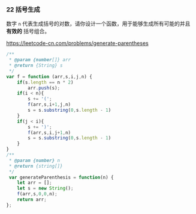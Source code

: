 ### 22 括号生成

数字 `n` 代表生成括号的对数，请你设计一个函数，用于能够生成所有可能的并且 **有效的** 括号组合。

https://leetcode-cn.com/problems/generate-parentheses

```javascript
/**
 * @param {number[]} arr
 * @return {String} s
 */
var f = function (arr,s,i,j,n) {
    if(s.length == n * 2)
        arr.push(s);
    if(i < n){
        s += '(';
        f(arr,s,i+1,j,n)
        s = s.substring(0,s.length - 1)
    }
    if(j < i){
        s += ')';
        f(arr,s,i,j+1,n)
        s = s.substring(0,s.length - 1)
    }
}
/**
 * @param {number} n
 * @return {string[]}
 */
 var generateParenthesis = function(n) {
    let arr = [];
    let s = new String();
    f(arr,s,0,0,n);
    return arr;
};
```

